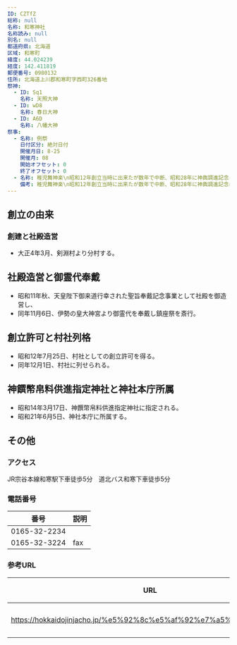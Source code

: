 ```yaml
---
ID: CZTfZ
総称: null
名称: 和寒神社
名称読み: null
別名: null
都道府県: 北海道
区域: 和寒町
緯度: 44.024239
経度: 142.411819
郵便番号: 0980132
住所: 北海道上川郡和寒町字西町326番地
祭神:
  - ID: Sq1
    名称: 天照大神
  - ID: wD8
    名称: 春日大神
  - ID: A6D
    名称: 八幡大神
祭事:
  - 名称: 例祭
    日付区分: 絶対日付
    開催月日: 8-25
    開催月: 08
    開始オフセット: 0
    終了オフセット: 0
  - 名称: 稚児舞神楽\n昭和12年創立当時に出来たが数年で中断、昭和28年に神輿調進記念に改めて組織を作り50数年継承され現在に至る。
    備考: 稚児舞神楽\n昭和12年創立当時に出来たが数年で中断、昭和28年に神輿調進記念に改めて組織を作り50数年継承され現在に至る。
---
```


## 創立の由来

### 創建と社殿造営

- 大正4年3月、剣淵村より分村する。

## 社殿造営と御霊代奉戴

- 昭和11年秋、天皇陛下御来道行幸された聖旨奉戴記念事業として社殿を御造営し、
- 同年11月6日、伊勢の皇大神宮より御霊代を奉戴し鎮座祭を斎行。

## 創立許可と村社列格

- 昭和12年7月25日、村社としての創立許可を得る。
- 同年12月1日、村社に列せられる。

## 神饌幣帛料供進指定神社と神社本庁所属

- 昭和14年3月17日、神饌幣帛料供進指定神社に指定される。
- 昭和21年6月5日、神社本庁に所属する。

## その他

### アクセス

JR宗谷本線和寒駅下車徒歩5分　道北バス和寒下車徒歩5分

### 電話番号

| 番号         | 説明 |
| ------------ | ---- |
| 0165-32-2234 |      |
| 0165-32-3224 | fax  |

### 参考URL

| URL                                                               | 説明   |
| ----------------------------------------------------------------- | ------ |
| https://hokkaidojinjacho.jp/%e5%92%8c%e5%af%92%e7%a5%9e%e7%a4%be/ | 神社庁 |
